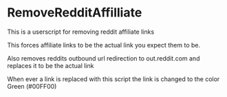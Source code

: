 # RemoveRedditAffilliate
This is a userscript for removing reddit affiliate links


This forces affiliate links to be the actual link you expect them to be.

Also removes reddits outbound url redirection to out.reddit.com and replaces it to be the actual link


When ever a link is replaced with this script the link is changed to the color Green (#00FF00)

